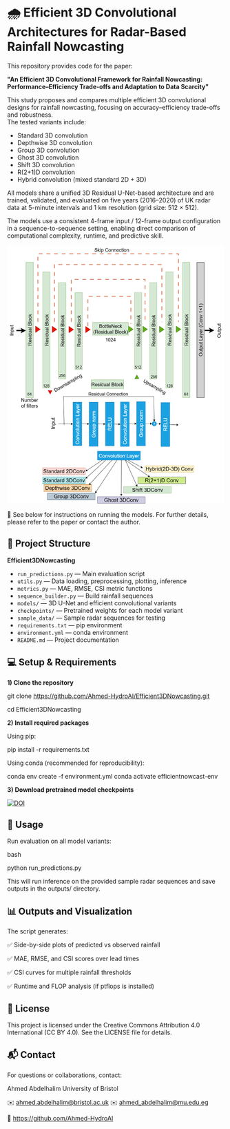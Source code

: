 # 🌧️ Efficient 3D Convolutional Architectures for Radar-Based Rainfall Nowcasting

This repository provides code for the paper:

**"An Efficient 3D Convolutional Framework for Rainfall Nowcasting: Performance–Efficiency Trade-offs and Adaptation to Data Scarcity"**

This study proposes and compares multiple efficient 3D convolutional designs for rainfall nowcasting, focusing on accuracy–efficiency trade-offs and robustness.  
The tested variants include:

- Standard 3D convolution  
- Depthwise 3D convolution  
- Group 3D convolution
- Ghost 3D convolution
- Shift 3D convolution
- R(2+1)D convolution  
- Hybrid convolution (mixed standard 2D + 3D)

All models share a unified 3D Residual U-Net-based architecture and are trained, validated, and evaluated on five years (2016–2020) of UK radar data at 5-minute intervals and 1 km resolution (grid size: 512 × 512).

The models use a consistent 4-frame input / 12-frame output configuration in a sequence-to-sequence setting, enabling direct comparison of computational complexity, runtime, and predictive skill.

![Model Architecture](assets/architecture.png)


📄 See below for instructions on running the models. For further details, please refer to the paper or contact the author.


## 📁 Project Structure

**Efficient3DNowcasting**
- `run_predictions.py` — Main evaluation script  
- `utils.py` — Data loading, preprocessing, plotting, inference  
- `metrics.py` — MAE, RMSE, CSI metric functions  
- `sequence_builder.py` — Build rainfall sequences  
- `models/` — 3D U-Net and efficient convolutional variants  
- `checkpoints/` — Pretrained weights for each model variant  
- `sample_data/` — Sample radar sequences for testing  
- `requirements.txt` — pip environment  
- `environment.yml` — conda environment  
- `README.md` — Project documentation


## 💻 Setup & Requirements

**1) Clone the repository**

git clone https://github.com/Ahmed-HydroAI/Efficient3DNowcasting.git

cd Efficient3DNowcasting

**2) Install required packages**

Using pip:

pip install -r requirements.txt

Using conda (recommended for reproducibility):

conda env create -f environment.yml
conda activate efficientnowcast-env

**3) Download pretrained model checkpoints**

[![DOI](https://zenodo.org/badge/DOI/10.5281/zenodo.16883989.svg)](https://doi.org/10.5281/zenodo.16883989)

## 🚀 Usage

Run evaluation on all model variants:

bash

python run_predictions.py

This will run inference on the provided sample radar sequences and save outputs in the outputs/ directory.

## 📊 Outputs and Visualization
The script generates:

✅ Side-by-side plots of predicted vs observed rainfall

✅ MAE, RMSE, and CSI scores over lead times

✅ CSI curves for multiple rainfall thresholds

✅ Runtime and FLOP analysis (if ptflops is installed)

## 📄 License

This project is licensed under the Creative Commons Attribution 4.0 International (CC BY 4.0).
See the LICENSE file for details.

## 📬 Contact
For questions or collaborations, contact:

Ahmed Abdelhalim
University of Bristol

✉️ ahmed.abdelhalim@bristol.ac.uk
✉️ ahmed_abdelhalim@mu.edu.eg

🔗 https://github.com/Ahmed-HydroAI
